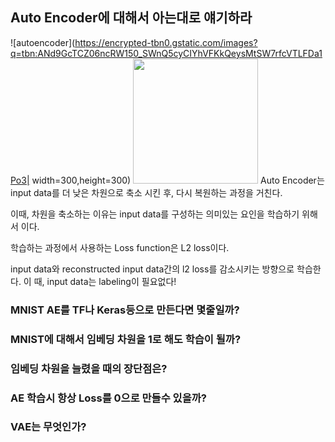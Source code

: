 ## Auto Encoder에 대해서 아는대로 얘기하라

![autoencoder](https://encrypted-tbn0.gstatic.com/images?q=tbn:ANd9GcTCZ06ncRW150_SWnQ5cyCIYhVFKkQeysMtSW7rfcVTLFDa1Po3| width=300,height=300)
<img src="https://encrypted-tbn0.gstatic.com/images?q=tbn:ANd9GcTCZ06ncRW150_SWnQ5cyCIYhVFKkQeysMtSW7rfcVTLFDa1Po3"  width="200" height="200" />
Auto Encoder는 input data를 더 낮은 차원으로 축소 시킨 후, 다시 복원하는 과정을 거친다. 

이때, 차원을 축소하는 이유는 input data를 구성하는 의미있는 요인을 학습하기 위해서 이다. 

학습하는 과정에서 사용하는 Loss function은 L2 loss이다.

input data와 reconstructed input data간의 l2 loss를 감소시키는 방향으로 학습한다. 이 때, input data는 labeling이 필요없다!

### MNIST AE를 TF나 Keras등으로 만든다면 몇줄일까?

### MNIST에 대해서 임베딩 차원을 1로 해도 학습이 될까?

### 임베딩 차원을 늘렸을 때의 장단점은?

### AE 학습시 항상 Loss를 0으로 만들수 있을까?

### VAE는 무엇인가?
